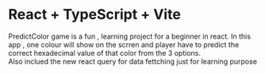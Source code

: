 # React + TypeScript + Vite


PredictColor game is a fun , learning project for a beginner in react. In this app , one colour will show on the scrren and player have to predict the correct hexadecimal value of that color from the 3 options.  
Also inclued the new react query for data fettching just for learning purpose
